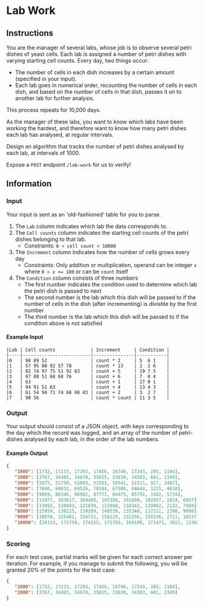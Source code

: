 # Lab Work

## Instructions

You are the manager of several labs, whose job is to observe several petri dishes of yeast cells. Each lab is assigned a number of petri dishes with varying starting cell counts. Every day, two things occur:

- The number of cells in each dish increases by a certain amount (specified in your input).
- Each lab goes in numerical order, recounting the number of cells in each dish, and based on the number of cells in that dish, passes it on to another lab for further analysis.

This process repeats for 10,000 days.

As the manager of these labs, you want to know which labs have been working the hardest, and therefore want to know how many petri dishes each lab has analysed, at regular intervals.

Design an algorithm that tracks the number of petri dishes analysed by each lab, at intervals of 1000.

Expose a `POST` endpoint `/lab-work` for us to verify!

## Information

### Input

Your input is sent as an 'old-fashioned' table for you to parse.
1. The `Lab` column indicates which lab the data corresponds to.
2. The `Cell counts` column indicates the starting cell counts of the petri dishes belonging to that lab.
   - Constraints: `0 < cell count < 10000`
3. The `Increment` column indicates how the number of cells grows every day
   - Constraints: Only addition or multiplication, operand can be integer `x` where `0 < x <= 100` or can be `count` itself
4. The `Condition` column consists of three numbers
   - The first number indicates the condition used to determine which lab the petri dish is passed to next
   - The second number is the lab which this dish will be passed to if the number of cells in the dish (after incrementing) is divisble by the first number
   - The third number is the lab which this dish will be passed to if the condition above is not satisfied 

#### Example Input

```
|Lab | Cell counts             | Increment     | Condition |
|----|-------------------------|---------------|-----------|
|0   | 98 89 52                | count * 2     | 5  6 1    |
|1   | 57 95 80 92 57 78       | count * 13    | 2  2 6    |
|2   | 82 74 97 75 51 92 83    | count + 5     | 19 7 5    |
|3   | 97 88 51 68 68 76       | count + 6     | 7  0 4    |
|4   | 63                      | count + 1     | 17 0 1    |
|5   | 94 91 51 63             | count + 4     | 13 4 3    |
|6   | 61 54 94 71 74 68 98 83 | count + 2     | 3  2 7    |
|7   | 90 56                   | count * count | 11 3 5    |
```

### Output

Your output should consist of a JSON object, with keys corresponding to the day which the record was logged, and an array of the number of petri-dishes analysed by each lab, in the order of the lab numbers.

#### Example Output

```json
{
   "1000": [1732, 17233, 17293, 17456, 16746, 17243, 285, 1184],
   "2000": [3767, 34485, 34670, 35015, 33630, 34383, 601, 2349],
   "3000": [5875, 51750, 52093, 52591, 50541, 51511, 917, 3487],
   "4000": [7846, 69032, 69526, 70184, 67506, 68644, 1221, 4610],
   "5000": [9869, 86346, 86982, 87771, 84475, 85791, 1502, 5734],
   "6000": [11977, 103617, 104409, 105356, 101400, 102927, 1814, 6857],
   "7000": [13992, 120893, 121839, 122940, 118342, 120062, 2122, 7984],
   "8000": [15959, 138215, 139299, 140539, 135340, 137211, 2398, 9098],
   "9000": [18078, 155481, 156721, 158119, 152256, 154336, 2711, 10237],
   "10000": [20133, 172759, 174155, 175703, 169190, 171471, 3022, 11362]
}
```

### Scoring

For each test case, partial marks will be given for each correct answer per iteration. For example, if you manage to submit the following, you will be granted 20% of the points for the test case:

```json
{
   "1000": [1732, 17233, 17293, 17456, 16746, 17243, 285, 1184],
   "2000": [3767, 34485, 34670, 35015, 33630, 34383, 601, 2349]
}
```